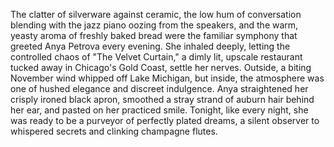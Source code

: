 The clatter of silverware against ceramic, the low hum of conversation blending with the jazz piano oozing from the speakers, and the warm, yeasty aroma of freshly baked bread were the familiar symphony that greeted Anya Petrova every evening. She inhaled deeply, letting the controlled chaos of "The Velvet Curtain," a dimly lit, upscale restaurant tucked away in Chicago's Gold Coast, settle her nerves. Outside, a biting November wind whipped off Lake Michigan, but inside, the atmosphere was one of hushed elegance and discreet indulgence. Anya straightened her crisply ironed black apron, smoothed a stray strand of auburn hair behind her ear, and pasted on her practiced smile. Tonight, like every night, she was ready to be a purveyor of perfectly plated dreams, a silent observer to whispered secrets and clinking champagne flutes.
